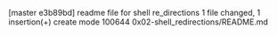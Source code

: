 [master e3b89bd] readme file for shell re_directions
 1 file changed, 1 insertion(+)
 create mode 100644 0x02-shell_redirections/README.md
